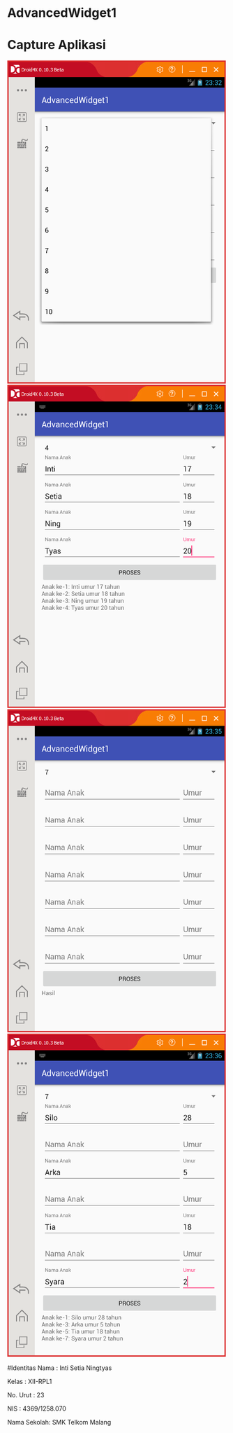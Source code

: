 # AdvancedWidget1

# Capture Aplikasi

![Capture Aplikasi 1](https://github.com/IntiSetia/AdvancedWidget1/blob/master/Widget1_Final_a.png)
![Capture Aplikasi 1](https://github.com/IntiSetia/AdvancedWidget1/blob/master/Widget1_Final_b.png)
![Capture Aplikasi 1](https://github.com/IntiSetia/AdvancedWidget1/blob/master/Widget1_Final_c.png)
![Capture Aplikasi 1](https://github.com/IntiSetia/AdvancedWidget1/blob/master/Widget1_Final_d.png)

#Identitas
Nama        : Inti Setia Ningtyas

Kelas       : XII-RPL1

No. Urut    : 23

NIS         : 4369/1258.070

Nama Sekolah: SMK Telkom Malang
